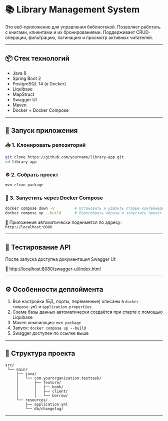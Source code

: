 # 📚 Library Management System

Это веб-приложение для управления библиотекой. Позволяет работать с книгами, клиентами и их бронированиями. Поддерживает CRUD-операции, фильтрацию, пагинацию и просмотр активных читателей.

---

## 📦 Стек технологий

- Java 8
- Spring Boot 2
- PostgreSQL 14 (в Docker)
- Liquibase
- MapStruct
- Swagger UI
- Maven
- Docker + Docker Compose

---

## 🚀 Запуск приложения

### 📥 1. Клонировать репозиторий

```bash
git clone https://github.com/yourname/library-app.git
cd library-app
```

### ⚙️ 2. Собрать проект

```bash
mvn clean package
```

### 🐳 3. Запустить через Docker Compose

```bash
docker compose down -v         # Остановить и удалить старые контейнеры + volume
docker compose up --build      # Пересобрать образы и запустить проект
```

📌 Приложение автоматически поднимется по адресу:  
`http://localhost:8080`

---

## 🧪 Тестирование API

После запуска доступна документация Swagger UI:

🔗 [http://localhost:8080/swagger-ui/index.html](http://localhost:8080/swagger-ui/index.html)

---

## ⚙️ Особенности деплоймента

1. Все настройки (БД, порты, переменные) описаны в `docker-compose.yml` и `application.properties`
2. Схема базы данных автоматически создаётся при старте с помощью Liquibase
3. Maven компиляция: `mvn package`
4. Запуск: `docker compose up --build`
5. Swagger доступен по ссылке выше

---

## 📂 Структура проекта

```
src/
 └── main/
     ├── java/
     │   └── com.yourorganization.testtask/
     │       ├── feature/
     │       │   ├── book/
     │       │   ├── client/
     │       │   └── borrow/
     └── resources/
         ├── application.yml
         └── db/changelog/
```

---
